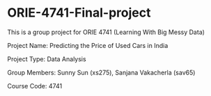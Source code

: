 # ORIE-4741-Final-project

This is a group project for ORIE 4741 (Learning With Big Messy Data)


Project Name: Predicting the Price of Used Cars in India

Project Type: Data Analysis

Group Members: Sunny Sun (xs275), Sanjana Vakacherla (sav65)

Course Code: 4741
